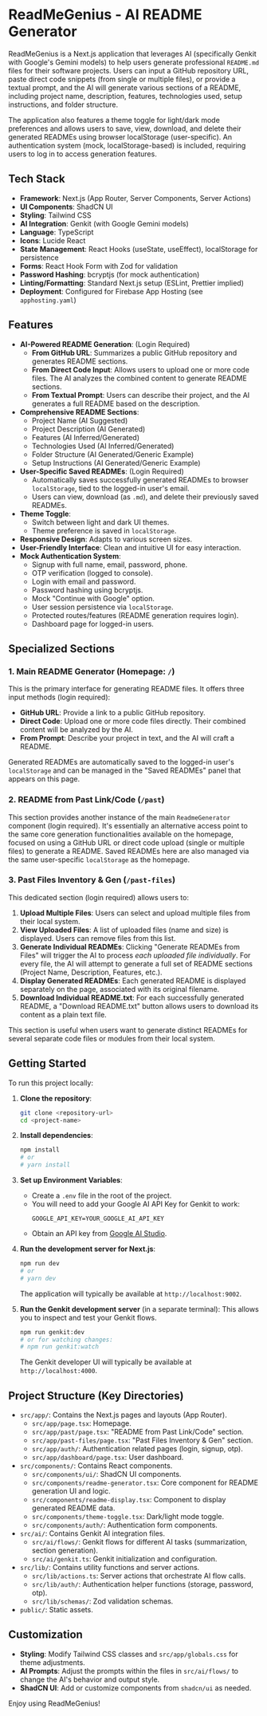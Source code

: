
# ReadMeGenius - AI README Generator

ReadMeGenius is a Next.js application that leverages AI (specifically Genkit with Google's Gemini models) to help users generate professional `README.md` files for their software projects. Users can input a GitHub repository URL, paste direct code snippets (from single or multiple files), or provide a textual prompt, and the AI will generate various sections of a README, including project name, description, features, technologies used, setup instructions, and folder structure.

The application also features a theme toggle for light/dark mode preferences and allows users to save, view, download, and delete their generated READMEs using browser localStorage (user-specific). An authentication system (mock, localStorage-based) is included, requiring users to log in to access generation features.

## Tech Stack

*   **Framework**: Next.js (App Router, Server Components, Server Actions)
*   **UI Components**: ShadCN UI
*   **Styling**: Tailwind CSS
*   **AI Integration**: Genkit (with Google Gemini models)
*   **Language**: TypeScript
*   **Icons**: Lucide React
*   **State Management**: React Hooks (useState, useEffect), localStorage for persistence
*   **Forms**: React Hook Form with Zod for validation
*   **Password Hashing**: bcryptjs (for mock authentication)
*   **Linting/Formatting**: Standard Next.js setup (ESLint, Prettier implied)
*   **Deployment**: Configured for Firebase App Hosting (see `apphosting.yaml`)

## Features

*   **AI-Powered README Generation**: (Login Required)
    *   **From GitHub URL**: Summarizes a public GitHub repository and generates README sections.
    *   **From Direct Code Input**: Allows users to upload one or more code files. The AI analyzes the combined content to generate README sections.
    *   **From Textual Prompt**: Users can describe their project, and the AI generates a full README based on the description.
*   **Comprehensive README Sections**:
    *   Project Name (AI Suggested)
    *   Project Description (AI Generated)
    *   Features (AI Inferred/Generated)
    *   Technologies Used (AI Inferred/Generated)
    *   Folder Structure (AI Generated/Generic Example)
    *   Setup Instructions (AI Generated/Generic Example)
*   **User-Specific Saved READMEs**: (Login Required)
    *   Automatically saves successfully generated READMEs to browser `localStorage`, tied to the logged-in user's email.
    *   Users can view, download (as `.md`), and delete their previously saved READMEs.
*   **Theme Toggle**:
    *   Switch between light and dark UI themes.
    *   Theme preference is saved in `localStorage`.
*   **Responsive Design**: Adapts to various screen sizes.
*   **User-Friendly Interface**: Clean and intuitive UI for easy interaction.
*   **Mock Authentication System**:
    *   Signup with full name, email, password, phone.
    *   OTP verification (logged to console).
    *   Login with email and password.
    *   Password hashing using bcryptjs.
    *   Mock "Continue with Google" option.
    *   User session persistence via `localStorage`.
    *   Protected routes/features (README generation requires login).
    *   Dashboard page for logged-in users.

## Specialized Sections

### 1. Main README Generator (Homepage: `/`)

This is the primary interface for generating README files. It offers three input methods (login required):
*   **GitHub URL**: Provide a link to a public GitHub repository.
*   **Direct Code**: Upload one or more code files directly. Their combined content will be analyzed by the AI.
*   **From Prompt**: Describe your project in text, and the AI will craft a README.

Generated READMEs are automatically saved to the logged-in user's `localStorage` and can be managed in the "Saved READMEs" panel that appears on this page.

### 2. README from Past Link/Code (`/past`)

This section provides another instance of the main `ReadmeGenerator` component (login required). It's essentially an alternative access point to the same core generation functionalities available on the homepage, focused on using a GitHub URL or direct code upload (single or multiple files) to generate a README. Saved READMEs here are also managed via the same user-specific `localStorage` as the homepage.

### 3. Past Files Inventory & Gen (`/past-files`)

This dedicated section (login required) allows users to:
1.  **Upload Multiple Files**: Users can select and upload multiple files from their local system.
2.  **View Uploaded Files**: A list of uploaded files (name and size) is displayed. Users can remove files from this list.
3.  **Generate Individual READMEs**: Clicking "Generate READMEs from Files" will trigger the AI to process *each uploaded file individually*. For every file, the AI will attempt to generate a full set of README sections (Project Name, Description, Features, etc.).
4.  **Display Generated READMEs**: Each generated README is displayed separately on the page, associated with its original filename.
5.  **Download Individual README.txt**: For each successfully generated README, a "Download README.txt" button allows users to download its content as a plain text file.

This section is useful when users want to generate distinct READMEs for several separate code files or modules from their local system.

## Getting Started

To run this project locally:

1.  **Clone the repository**:
    ```bash
    git clone <repository-url>
    cd <project-name>
    ```

2.  **Install dependencies**:
    ```bash
    npm install
    # or
    # yarn install
    ```

3.  **Set up Environment Variables**:
    *   Create a `.env` file in the root of the project.
    *   You will need to add your Google AI API Key for Genkit to work:
        ```env
        GOOGLE_API_KEY=YOUR_GOOGLE_AI_API_KEY
        ```
    *   Obtain an API key from [Google AI Studio](https://aistudio.google.com/app/apikey).

4.  **Run the development server for Next.js**:
    ```bash
    npm run dev
    # or
    # yarn dev
    ```
    The application will typically be available at `http://localhost:9002`.

5.  **Run the Genkit development server** (in a separate terminal):
    This allows you to inspect and test your Genkit flows.
    ```bash
    npm run genkit:dev
    # or for watching changes:
    # npm run genkit:watch
    ```
    The Genkit developer UI will typically be available at `http://localhost:4000`.

## Project Structure (Key Directories)

*   `src/app/`: Contains the Next.js pages and layouts (App Router).
    *   `src/app/page.tsx`: Homepage.
    *   `src/app/past/page.tsx`: "README from Past Link/Code" section.
    *   `src/app/past-files/page.tsx`: "Past Files Inventory & Gen" section.
    *   `src/app/auth/`: Authentication related pages (login, signup, otp).
    *   `src/app/dashboard/page.tsx`: User dashboard.
*   `src/components/`: Contains React components.
    *   `src/components/ui/`: ShadCN UI components.
    *   `src/components/readme-generator.tsx`: Core component for README generation UI and logic.
    *   `src/components/readme-display.tsx`: Component to display generated README data.
    *   `src/components/theme-toggle.tsx`: Dark/light mode toggle.
    *   `src/components/auth/`: Authentication form components.
*   `src/ai/`: Contains Genkit AI integration files.
    *   `src/ai/flows/`: Genkit flows for different AI tasks (summarization, section generation).
    *   `src/ai/genkit.ts`: Genkit initialization and configuration.
*   `src/lib/`: Contains utility functions and server actions.
    *   `src/lib/actions.ts`: Server actions that orchestrate AI flow calls.
    *   `src/lib/auth/`: Authentication helper functions (storage, password, otp).
    *   `src/lib/schemas/`: Zod validation schemas.
*   `public/`: Static assets.

## Customization

*   **Styling**: Modify Tailwind CSS classes and `src/app/globals.css` for theme adjustments.
*   **AI Prompts**: Adjust the prompts within the files in `src/ai/flows/` to change the AI's behavior and output style.
*   **ShadCN UI**: Add or customize components from `shadcn/ui` as needed.

Enjoy using ReadMeGenius!
